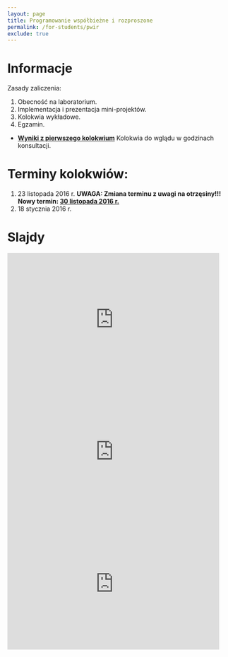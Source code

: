 ```yaml
---
layout: page
title: Programowanie współbieżne i rozproszone
permalink: /for-students/pwir
exclude: true
---
```


# Informacje

Zasady zaliczenia:

1. Obecność na laboratorium.
2. Implementacja i prezentacja mini-projektów.
3. Kolokwia wykładowe.
4. Egzamin.

* [<b>Wyniki z pierwszego kolokwium</b>](pwir-wyniki-2016.pdf) Kolokwia do wglądu w godzinach konsultacji.

# Terminy kolokwiów:

1. 23 listopada 2016 r. <b>UWAGA: Zmiana terminu z uwagi na otrzęsiny!!! Nowy termin: <u>30 listopada 2016 r.</u></b>
2. 18 stycznia 2016 r.


# Slajdy

<iframe src="https://docs.google.com/presentation/d/1uDHyqTuH74eFHItjUmK2E1E-GVj_0vT1WCtxYCzwe2c/embed?start=false&loop=false&delayms=3000" frameborder="0" width="480" height="299" allowfullscreen="true" mozallowfullscreen="true" webkitallowfullscreen="true"></iframe>

<iframe src="https://docs.google.com/presentation/d/1-BQnhYND_cDnnxKhY0zOH7es74rOmW1RnU6SMwZhePA/embed?start=false&loop=false&delayms=3000" frameborder="0" width="480" height="299" allowfullscreen="true" mozallowfullscreen="true" webkitallowfullscreen="true"></iframe>

<iframe src="https://docs.google.com/presentation/d/15ei5fcm-6qwNDKQeB8iJOrvD-ijIN5OLTCAuPaL7Ewg/embed?start=false&loop=false&delayms=3000" frameborder="0" width="480" height="299" allowfullscreen="true" mozallowfullscreen="true" webkitallowfullscreen="true"></iframe>

